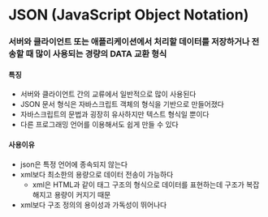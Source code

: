 # JSON (JavaScript Object Notation)

### 서버와 클라이언트 또는 애플리케이션에서 처리할 데이터를 저장하거나 전송할 때 많이 사용되는 경량의 DATA 교환 형식

#### 특징

* 서버와 클라이언트 간의 교류에서 일반적으로 많이 사용된다
* JSON 문서 형식은 자바스크립트 객체의 형식을 기반으로 만들어졌다
* 자바스크립트의 문법과 굉장히 유사하지만 텍스트 형식일 뿐이다
* 다른 프로그래밍 언어를 이용해서도 쉽게 만들 수 있다

#### 사용이유
* json은 특정 언어에 종속되지 않는다
* xml보다 최소한의 용량으로 데이터 전송이 가능하다
  - xml은 HTML과 같이 태그 구조의 형식으로 데이터를 표현하는데 구조가 복잡해지고 용량이 커지기 때문
* xml보다 구조 정의의 용이성과 가독성이 뛰어나다
